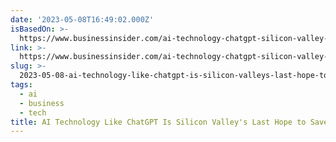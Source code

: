 ```yaml
---
date: '2023-05-08T16:49:02.000Z'
isBasedOn: >-
  https://www.businessinsider.com/ai-technology-chatgpt-silicon-valley-save-business-stock-market-jobs-2023-5
link: >-
  https://www.businessinsider.com/ai-technology-chatgpt-silicon-valley-save-business-stock-market-jobs-2023-5
slug: >-
  2023-05-08-ai-technology-like-chatgpt-is-silicon-valleys-last-hope-to-save-itself
tags:
  - ai
  - business
  - tech
title: AI Technology Like ChatGPT Is Silicon Valley's Last Hope to Save Itself
---
```


